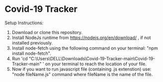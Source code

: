 # Covid-19 Tracker
 
Setup Instructions:
1. Download or clone this repository.
2. Install NodeJs runtime from https://nodejs.org/en/download/ , if not installed previously.
3. Install node-fetch using the following command on your terminal: "npm install node-fetch".
4. Run 'cd "C:\Users\DELL\Downloads\Covid-19-Tracker-main\Covid-19-Tracker-main" ' on your terminal to reach the location of your file.
5. Now if you want to run javascript file (containing .js extenstion) use: "node fileName.js" command where fileName is the name of the file.
